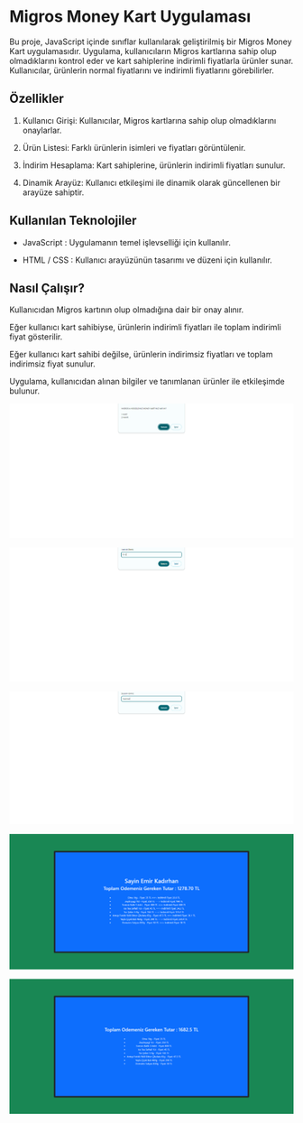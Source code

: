 # Migros Money Kart Uygulaması
Bu proje, JavaScript içinde sınıflar kullanılarak geliştirilmiş bir Migros Money Kart uygulamasıdır. Uygulama, kullanıcıların Migros kartlarına sahip olup olmadıklarını kontrol eder ve kart sahiplerine indirimli fiyatlarla ürünler sunar. Kullanıcılar, ürünlerin normal fiyatlarını ve indirimli fiyatlarını görebilirler.

## Özellikler
1. Kullanıcı Girişi: Kullanıcılar, Migros kartlarına sahip olup olmadıklarını onaylarlar.

2. Ürün Listesi: Farklı ürünlerin isimleri ve fiyatları görüntülenir.

3. İndirim Hesaplama: Kart sahiplerine, ürünlerin indirimli fiyatları sunulur.

4. Dinamik Arayüz: Kullanıcı etkileşimi ile dinamik olarak güncellenen bir arayüze sahiptir.

## Kullanılan Teknolojiler
- JavaScript : Uygulamanın temel işlevselliği için kullanılır.

- HTML / CSS : Kullanıcı arayüzünün tasarımı ve düzeni için kullanılır.

## Nasıl Çalışır?
Kullanıcıdan Migros kartının olup olmadığına dair bir onay alınır.

Eğer kullanıcı kart sahibiyse, ürünlerin indirimli fiyatları ile toplam indirimli fiyat gösterilir.

Eğer kullanıcı kart sahibi değilse, ürünlerin indirimsiz fiyatları ve toplam indirimsiz fiyat sunulur.

Uygulama, kullanıcıdan alınan bilgiler ve tanımlanan ürünler ile etkileşimde bulunur.


![UygulamaIciBirinciResim](img/migrosMoneyKartUygulamaIciResim1.PNG)

![UygulamaIciİkinciResim](img/migrosMoneyKartUygulamaIciResim2.PNG)

![UygulamaIciUcuncuResim](img/migrosMoneyKartUygulamaIciResim3.PNG)

![UygulamaIciDorduncuResim](img/migrosMoneyKartUygulamaIciResim4.PNG)

![UygulamaIciBesinciResim](img/migrosMoneyKartUygulamaIciResim5.PNG)
